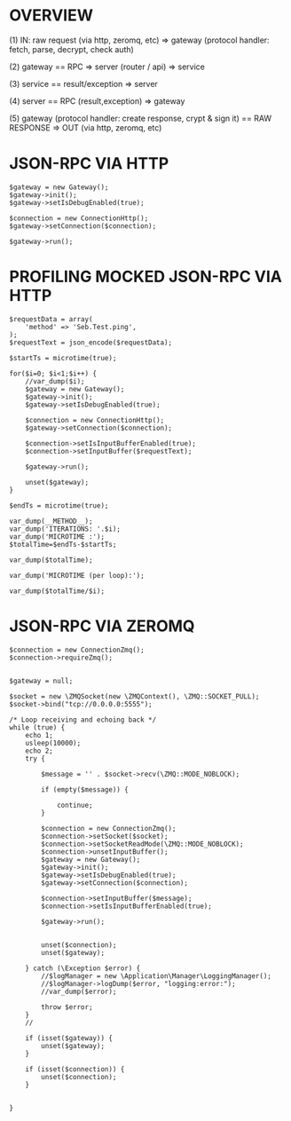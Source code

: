 OVERVIEW
========

(1) IN: raw request (via http, zeromq, etc) => gateway (protocol handler: fetch, parse, decrypt, check auth) 

(2) gateway == RPC => server (router / api) => service

(3) service == result/exception => server 

(4) server  == RPC (result,exception) => gateway

(5) gateway (protocol handler: create response, crypt & sign it) == RAW RESPONSE => OUT (via http, zeromq, etc)






JSON-RPC VIA HTTP
=================

    $gateway = new Gateway();
    $gateway->init();
    $gateway->setIsDebugEnabled(true);
    
    $connection = new ConnectionHttp();
    $gateway->setConnection($connection);
    
    $gateway->run();
    
PROFILING MOCKED JSON-RPC VIA HTTP
==================================
    
    $requestData = array(
        'method' => 'Seb.Test.ping',
    );
    $requestText = json_encode($requestData);
    
    $startTs = microtime(true);

    for($i=0; $i<1;$i++) {
        //var_dump($i);
        $gateway = new Gateway();
        $gateway->init();
        $gateway->setIsDebugEnabled(true);
    
        $connection = new ConnectionHttp();
        $gateway->setConnection($connection);
    
        $connection->setIsInputBufferEnabled(true);
        $connection->setInputBuffer($requestText);
    
        $gateway->run();
    
        unset($gateway);
    }

    $endTs = microtime(true);
    
    var_dump(__METHOD__);
    var_dump('ITERATIONS: '.$i);
    var_dump('MICROTIME :');
    $totalTime=$endTs-$startTs;
    
    var_dump($totalTime);
    
    var_dump('MICROTIME (per loop):');
    
    var_dump($totalTime/$i);



JSON-RPC VIA ZEROMQ
===================

    $connection = new ConnectionZmq();
    $connection->requireZmq();
    
    
    $gateway = null;
    
    $socket = new \ZMQSocket(new \ZMQContext(), \ZMQ::SOCKET_PULL);
    $socket->bind("tcp://0.0.0.0:5555");
    
    /* Loop receiving and echoing back */
    while (true) {
        echo 1;
        usleep(10000);
        echo 2;
        try {
    
            $message = '' . $socket->recv(\ZMQ::MODE_NOBLOCK);
    
            if (empty($message)) {
    
                continue;
            }
    
            $connection = new ConnectionZmq();
            $connection->setSocket($socket);
            $connection->setSocketReadMode(\ZMQ::MODE_NOBLOCK);
            $connection->unsetInputBuffer();
            $gateway = new Gateway();
            $gateway->init();
            $gateway->setIsDebugEnabled(true);
            $gateway->setConnection($connection);
    
            $connection->setInputBuffer($message);
            $connection->setIsInputBufferEnabled(true);
    
            $gateway->run();
    
    
            unset($connection);
            unset($gateway);
    
        } catch (\Exception $error) {
            //$logManager = new \Application\Manager\LoggingManager();
            //$logManager->logDump($error, "logging:error:");
            //var_dump($error);
    
            throw $error;
        }
        //
    
        if (isset($gateway)) {
            unset($gateway);
        }
    
        if (isset($connection)) {
            unset($connection);
        }
    
    
    }





